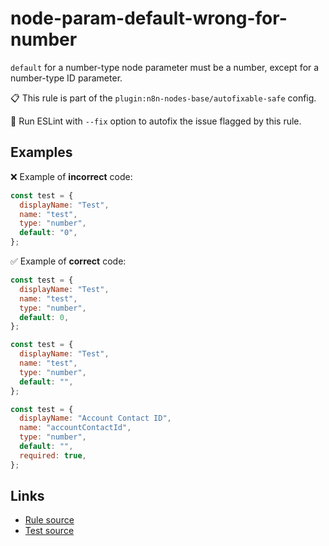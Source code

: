 [//]: # "File generated from a template. Do not edit this file directly."

# node-param-default-wrong-for-number

`default` for a number-type node parameter must be a number, except for a number-type ID parameter.

📋 This rule is part of the `plugin:n8n-nodes-base/autofixable-safe` config.

🔧 Run ESLint with `--fix` option to autofix the issue flagged by this rule.

## Examples

❌ Example of **incorrect** code:

```js
const test = {
  displayName: "Test",
  name: "test",
  type: "number",
  default: "0",
};
```

✅ Example of **correct** code:

```js
const test = {
  displayName: "Test",
  name: "test",
  type: "number",
  default: 0,
};

const test = {
  displayName: "Test",
  name: "test",
  type: "number",
  default: "",
};

const test = {
  displayName: "Account Contact ID",
  name: "accountContactId",
  type: "number",
  default: "",
  required: true,
};
```

## Links

- [Rule source](../../lib/rules/node-param-default-wrong-for-number.ts)
- [Test source](../../tests/node-param-default-wrong-for-number.test.ts)

